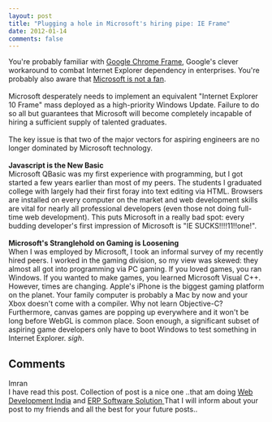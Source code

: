```yaml
---
layout: post
title: "Plugging a hole in Microsoft's hiring pipe: IE Frame"
date: 2012-01-14
comments: false
---
```


<div class='blogger'>
  <div class='post'>
    <div>You're probably familiar with <a href="http://code.google.com/chrome/chromeframe/">Google Chrome Frame</a>, Google's clever workaround to combat Internet Explorer dependency in enterprises. You're probably also aware that <a href="http://arstechnica.com/microsoft/news/2009/09/microsoft-google-chrome-frame-makes-ie-less-secure.ars">Microsoft is not a fan</a>.</div><div><br /></div><div>Microsoft desperately needs to implement an equivalent "Internet Explorer 10 Frame" mass deployed as a high-priority Windows Update. Failure to do so all but guarantees that Microsoft will become completely incapable of hiring a sufficient supply of talented graduates.<br /><div><br />The key issue is that two of the major vectors for aspiring engineers are no longer dominated by Microsoft technology.<br /><br /></div><div><b>Javascript is the New Basic</b></div><div>Microsoft QBasic was my first experience with programming, but I got started a few years earlier than most of my peers. The students I graduated college with largely had their first foray into text editing via HTML. Browsers are installed on every computer on the market and web development skills are vital for nearly all professional developers (even those not doing full-time web development). This puts Microsoft in a really bad spot: every budding developer's first impression of Microsoft is "IE SUCKS!!!!11!!one!".</div><div><br /></div><div><b>Microsoft's Stranglehold on Gaming is Loosening</b></div><div>When I was employed by Microsoft, I took an informal survey of my recently hired peers. I worked in the gaming division, so my view was skewed: they almost all got into programming via PC gaming. If you loved games, you ran Windows. If you wanted to make games, you learned Microsoft Visual C++. However, times are changing. Apple's iPhone is the biggest gaming platform on the planet. Your family computer is probably a Mac by now and your Xbox doesn't come with a compiler. Why not learn Objective-C? Furthermore, canvas games are popping up everywhere and it won't be long before WebGL is common place. Soon enough, a significant subset of aspiring game developers only have to boot Windows to test something in Internet Explorer. <i>sigh</i>.</div></div>  </div>
  <h2>Comments</h2>
  <div class='comments'>
    <div class='comment'>
      <div class='author'>Imran</div>    <div class='content'>
    I have read this post. Collection of post is a nice one ..that am doing <a href="http://abarissolution.blogspot.in/2012/04/web-development-india-website.html" title="Web Development India" rel="nofollow">Web Development India</a> and <a href="http://abarissolution.blogspot.com/2012/04/erp-software-development-erp-solution.html" title="ERP Software Solution" rel="nofollow"> ERP Software Solution </a> That I will inform about your post to my friends and all the best for your future posts..      </div>
    </div>
</div>
